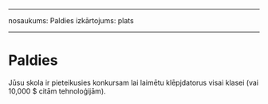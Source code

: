 * * *

nosaukums: Paldies izkārtojums: plats

* * *

# Paldies

Jūsu skola ir pieteikusies konkursam lai laimētu klēpjdatorus visai klasei (vai 10,000 $ citām tehnoloģijām).